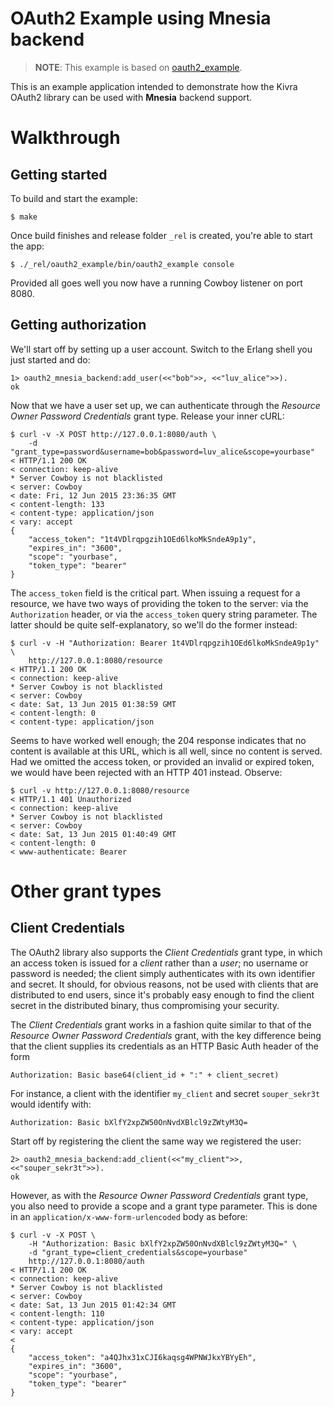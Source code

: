 # OAuth2 Example using Mnesia backend

> **NOTE**: This example is based on [oauth2_example](https://github.com/kivra/oauth2_example).

This is an example application intended to demonstrate how the Kivra OAuth2
library can be used with **Mnesia** backend support.

# Walkthrough

## Getting started

To build and start the example:

    $ make

Once build finishes and release folder `_rel` is created, you're able to start the app:

    $ ./_rel/oauth2_example/bin/oauth2_example console

Provided all goes well you now have a running Cowboy listener on port 8080.

## Getting authorization

We'll start off by setting up a user account. Switch to the Erlang shell
you just started and do:

    1> oauth2_mnesia_backend:add_user(<<"bob">>, <<"luv_alice">>).
    ok

Now that we have a user set up, we can authenticate through the
*Resource Owner Password Credentials* grant type. Release your inner cURL:

    $ curl -v -X POST http://127.0.0.1:8080/auth \
        -d "grant_type=password&username=bob&password=luv_alice&scope=yourbase"
    < HTTP/1.1 200 OK
    < connection: keep-alive
    * Server Cowboy is not blacklisted
    < server: Cowboy
    < date: Fri, 12 Jun 2015 23:36:35 GMT
    < content-length: 133
    < content-type: application/json
    < vary: accept
    {
        "access_token": "1t4VDlrqpgzih1OEd6lkoMkSndeA9p1y",
        "expires_in": "3600",
        "scope": "yourbase",
        "token_type": "bearer"
    }

The `access_token` field is the critical part. When issuing a request for
a resource, we have two ways of providing the token to the server:
via the `Authorization` header, or via the `access_token` query string
parameter. The latter should be quite self-explanatory, so we'll do the former
instead:

    $ curl -v -H "Authorization: Bearer 1t4VDlrqpgzih1OEd6lkoMkSndeA9p1y" \
        http://127.0.0.1:8080/resource
    < HTTP/1.1 200 OK
    < connection: keep-alive
    * Server Cowboy is not blacklisted
    < server: Cowboy
    < date: Sat, 13 Jun 2015 01:38:59 GMT
    < content-length: 0
    < content-type: application/json

Seems to have worked well enough; the 204 response indicates that no content
is available at this URL, which is all well, since no content is served.
Had we omitted the access token, or provided an invalid or expired token,
we would have been rejected with an HTTP 401 instead. Observe:

    $ curl -v http://127.0.0.1:8080/resource
    < HTTP/1.1 401 Unauthorized
    < connection: keep-alive
    * Server Cowboy is not blacklisted
    < server: Cowboy
    < date: Sat, 13 Jun 2015 01:40:49 GMT
    < content-length: 0
    < www-authenticate: Bearer

# Other grant types

## Client Credentials

The OAuth2 library also supports the *Client Credentials* grant type,
in which an access token is issued for a *client* rather than a *user*;
no username or password is needed; the client simply authenticates
with its own identifier and secret. It should, for obvious reasons, not be
used with clients that are distributed to end users, since it's probably
easy enough to find the client secret in the distributed binary, thus
compromising your security.

The *Client Credentials* grant works in a fashion quite similar to that
of the *Resource Owner Password Credentials* grant, with the key difference
being that the client supplies its credentials as an HTTP Basic Auth
header of the form

    Authorization: Basic base64(client_id + ":" + client_secret)

For instance, a client with the identifier `my_client` and secret `souper_sekr3t`
would identify with:

    Authorization: Basic bXlfY2xpZW50OnNvdXBlcl9zZWtyM3Q=

Start off by registering the client the same way we registered the user:

    2> oauth2_mnesia_backend:add_client(<<"my_client">>, <<"souper_sekr3t">>).
    ok

However, as with the *Resource Owner Password Credentials* grant type,
you also need to provide a scope and a grant type parameter.
This is done in an `application/x-www-form-urlencoded` body as before:

    $ curl -v -X POST \
        -H "Authorization: Basic bXlfY2xpZW50OnNvdXBlcl9zZWtyM3Q=" \
        -d "grant_type=client_credentials&scope=yourbase"
        http://127.0.0.1:8080/auth
    < HTTP/1.1 200 OK
    < connection: keep-alive
    * Server Cowboy is not blacklisted
    < server: Cowboy
    < date: Sat, 13 Jun 2015 01:42:34 GMT
    < content-length: 110
    < content-type: application/json
    < vary: accept
    <
    {
        "access_token": "a4QJhx31xCJI6kaqsg4WPNWJkxYBYyEh",
        "expires_in": "3600",
        "scope": "yourbase",
        "token_type": "bearer"
    }
